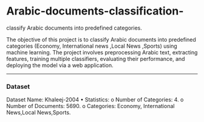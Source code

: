 # Arabic-documents-classification-
 classify Arabic documents into predefined categories.

The objective of this project is to classify Arabic documents into predefined categories (Economy, International news ,Local News ,Sports) using machine learning. The project involves preprocessing Arabic text, extracting features, training multiple classifiers, evaluating their performance, and deploying the model via a web application.
________________________________________
### Dataset
Dataset Name: Khaleej-2004 
•	Statistics: 
o	Number of Categories: 4.
o	Number of Documents: 5690.
o	Categories: Economy, International News,Local News,Sports.

